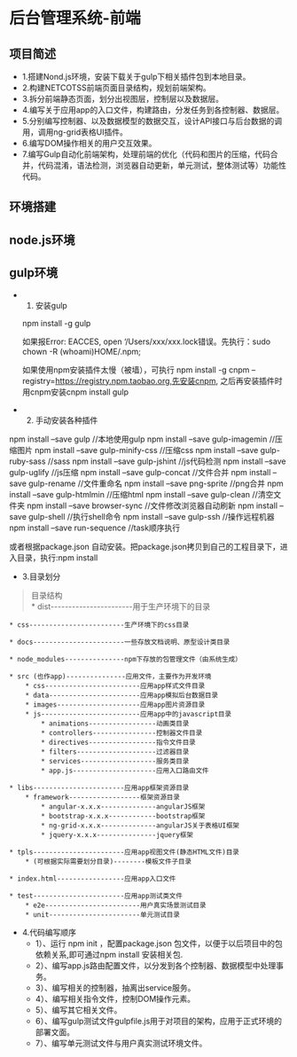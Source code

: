 # 后台管理系统-前端

## 项目简述

* 1.搭建Nond.js环境，安装下载关于gulp下相关插件包到本地目录。
* 2.构建NETCOTSS前端页面目录结构，规划前端架构。
* 3.拆分前端静态页面，划分出视图层，控制层以及数据层。
* 4.编写关于应用app的入口文件，构建路由，分发任务到各控制器、数据层。
* 5.分别编写控制器、以及数据模型的数据交互，设计API接口与后台数据的调用，调用ng-grid表格UI插件。
* 6.编写DOM操作相关的用户交互效果。
* 7.编写Gulp自动化前端架构，处理前端的优化（代码和图片的压缩，代码合并，代码混淆，语法检测，浏览器自动更新，单元测试，整体测试等）功能性代码。


## 环境搭建
## node.js环境


## gulp环境
* 1. 安装gulp

	npm install -g gulp

	如果报Error: EACCES, open ‘/Users/xxx/xxx.lock错误。先执行：sudo chown -R (whoami)HOME/.npm;

	如果使用npm安装插件太慢（被墙），可执行 npm install -g cnpm –registry=https://registry.npm.taobao.org,先安装cnpm, 之后再安装插件时用cnpm安装cnpm install gulp
	
* 2. 手动安装各种插件

npm install –save gulp //本地使用gulp
npm install –save gulp-imagemin //压缩图片
npm install –save gulp-minify-css //压缩css
npm install –save gulp-ruby-sass //sass
npm install –save gulp-jshint //js代码检测
npm install –save gulp-uglify //js压缩
npm install –save gulp-concat //文件合并
npm install –save gulp-rename //文件重命名
npm install –save png-sprite //png合并
npm install –save gulp-htmlmin //压缩html
npm install –save gulp-clean //清空文件夹
npm install –save browser-sync //文件修改浏览器自动刷新
npm install –save gulp-shell //执行shell命令
npm install –save gulp-ssh //操作远程机器
npm install –save run-sequence //task顺序执行

或者根据package.json 自动安装。把package.json拷贝到自己的工程目录下，进入目录，执行:npm install

* 3.目录划分

>目录结构  
	* dist-----------------------用于生产环境下的目录
	 
	* css------------------------生产环境下的css目录  
	
	* docs-----------------------一些存放文档说明、原型设计类目录
	
	* node_modules---------------npm下存放的包管理文件（由系统生成）
	
	* src (也作app)---------------应用文件，主要作为开发环境
		* css------------------------应用app样式文件目录
		* data-----------------------应用app模拟后台数据目录
		* images---------------------应用app图片资源目录
		* js-------------------------应用app中的javascript目录
			* animations-----------------动画类目录 
			* controllers----------------控制器文件目录
			* directives-----------------指令文件目录
			* filters--------------------过滤器目录
			* services-------------------服务类目录
			* app.js---------------------应用入口路由文件
			
	* libs-----------------------应用app框架资源目录
		* framework------------------框架资源目录
			* angular-x.x.x--------------angularJS框架
			* bootstrap-x.x.x------------bootstrap框架
			* ng-grid-x.x.x--------------angularJS关于表格UI框架
			* jquery-x.x.x---------------jquery框架
			
	* tpls-----------------------应用app视图文件(静态HTML文件)目录
		* (可根据实际需要划分目录)--------模板文件子目录
		
	* index.html-----------------应用app入口文件
	
	* test-----------------------应用app测试类文件
		* e2e------------------------用户真实场景测试目录
		* unit-----------------------单元测试目录


* 4.代码编写顺序
	* 1）、运行 npm init ，配置package.json 包文件，以便于以后项目中的包依赖关系,即可通过npm install 安装相关包.
	* 2）、编写app.js路由配置文件，以分发到各个控制器、数据模型中处理事务。
	* 3）、编写相关的控制器，抽离出service服务。
	* 4）、编写相关指令文件，控制DOM操作元素。
	* 5）、编写其它相关文件。
	* 6）、编写gulp测试文件gulpfile.js用于对项目的架构，应用于正式环境的部署文面。
	* 7）、编写单元测试文件与用户真实测试环境文件。
	

